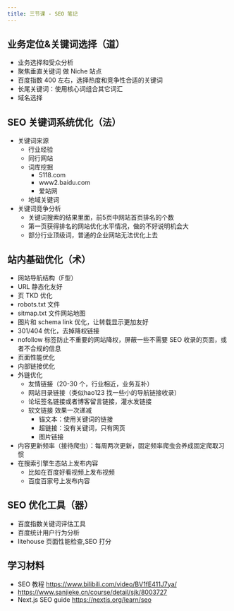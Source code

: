 ```yaml
---
title: 三节课 - SEO 笔记
---
```


## 业务定位&关键词选择（道）

- 业务选择和受众分析
- 聚焦垂直关键词 做 Niche 站点
- 百度指数 400 左右，选择热度和竞争性合适的关键词
- 长尾关键词：使用核心词组合其它词汇
- 域名选择

## SEO 关键词系统优化（法）

- 关键词来源
    - 行业经验
    - 同行网站
    - 词库挖掘
        - 5118.com
        - www2.baidu.com
        - 爱站网
    - 地域关键词
- 关键词竞争分析
    - 关键词搜索的结果里面，前5页中网站首页排名的个数
    - 第一页获得排名的网站优化水平情况，做的不好说明机会大
    - 部分行业顶级词，普通的企业网站无法优化上去

## 站内基础优化（术）

- 网站导航结构（F型）
- URL 静态化友好
- 页 TKD 优化
- robots.txt 文件
- sitmap.txt 文件网站地图
- 图片和 schema link 优化，让转载显示更加友好
- 301/404 优化，去掉降权链接
- nofollow 标签防止不重要的网站降权，屏蔽一些不需要 SEO 收录的页面，或者不合规的信息
- 页面性能优化
- 内部链接优化
- 外链优化
    - 友情链接（20-30 个，行业相近，业务互补）
    - 网站目录链接（类似hao123 找一些小的导航链接收录）
    - 论坛签名链接或者博客留言链接，灌水发链接
    - 软文链接 效果一次递减
        - 锚文本：使用关键词的链接
        - 超链接：没有关键词，只有网页
        - 图片链接
- 内容更新频率（接待爬虫）：每周两次更新，固定频率爬虫会养成固定爬取习惯
- 在搜索引擎生态站上发布内容
    - 比如在百度好看视频上发布视频
    - 百度百家号上发布内容

## SEO 优化工具（器）

- 百度指数关键词评估工具
- 百度统计用户行为分析
- litehouse 页面性能检查,SEO 打分

## 学习材料

- SEO 教程 https://www.bilibili.com/video/BV1fE411J7ya/
- https://www.sanjieke.cn/course/detail/sjk/8003727
- Next.js SEO guide https://nextjs.org/learn/seo